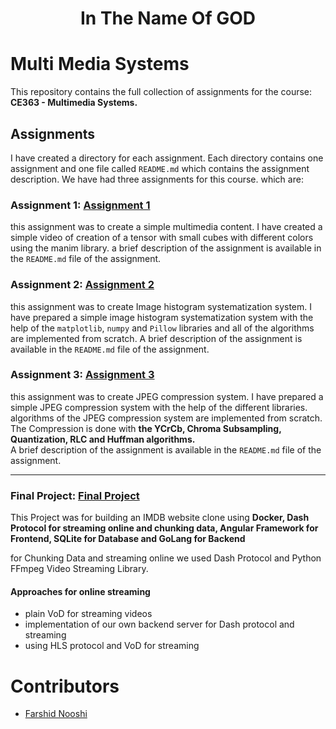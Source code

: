 <div align="center">
  <h1>In The Name Of GOD</h1>
</div>

# Multi Media Systems

This repository contains the full collection of assignments for the course:\
**CE363 - Multimedia Systems.**

## Assignments

I have created a directory for each assignment. Each directory contains one assignment and 
one file called `README.md` which contains the assignment description.
We have had three assignments for this course. which are:
### Assignment 1: [Assignment 1](https://github.com/FarshidNooshi/Multi-Media-Systems/tree/master/assignment%201) 
    
this assignment was to create a simple multimedia content. I have created a simple video of creation of 
a tensor with small cubes with different colors using the manim library. a brief description of the assignment
is available in the `README.md` file of the assignment.

### Assignment 2: [Assignment 2](https://github.com/FarshidNooshi/Multi-Media-Systems/tree/master/assignment%202)

this assignment was to create Image histogram systematization system. I have prepared a simple image 
histogram systematization system with the help of the `matplotlib`, `numpy` and `Pillow` libraries and all of the
algorithms are implemented from scratch. A brief description of the assignment is available in the `README.md` file of the assignment.
### Assignment 3: [Assignment 3](https://github.com/FarshidNooshi/Multi-Media-Systems/tree/master/assignment%203)
    
this assignment was to create JPEG compression system. I have prepared a simple JPEG compression system with the
help of the different libraries. algorithms of the JPEG compression system are implemented from scratch.
The Compression is done with **the YCrCb, Chroma Subsampling, Quantization, RLC and Huffman algorithms.**\
A brief description of the assignment is available in the `README.md` file of the assignment.

---

### Final Project: [Final Project](https://github.com/CEIT-AUT/hollyworld)
    
This Project was for building an IMDB website clone using **Docker, Dash Protocol for streaming online and chunking data, Angular Framework for Frontend, SQLite for Database and GoLang for Backend**

for Chunking Data and streaming online we used Dash Protocol and Python FFmpeg Video Streaming Library.
#### Approaches for online streaming
* plain VoD for streaming videos 
* implementation of our own backend server for Dash protocol and streaming
* using HLS protocol and VoD for streaming

# Contributors
* [Farshid Nooshi](https:/ce.aut.ac.ir/~Farshid_Nooshi)

